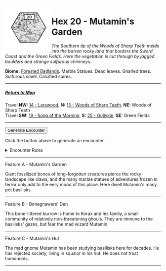 
<img align="left" width=150px src="/images/Hexes/hex20.png">
<h1>Hex 20 - Mutamin's Garden</h1>

*The Southern tip of the Woods of Sharp Teeth melds into the barren rocky land that borders the Sword Coast and the Green Fields. Here the vegetation is cut through by jagged boulders and strange sulfurous chimneys.*

**Biome:** <u>Forested Badlands</u>. Marble Statues. Dead leaves. Gnarled trees. Sulfurous smell. Calcified spires.

---

##### [Return to Map](https://saltygoo.github.io/2024/12/31/BGHex/)
Travel **NW:** [14 - Larswood](/pages/BaldurHex/14-LarswoodStones), **N:** [15 - Woods of Sharp Teeth](/pages/BaldurHex/15-SharpTeeth), **NE:** Woods of Sharp Teeth<br>
Travel **SW:** [19 - Song of the Morning](/pages/BaldurHex/19-Morning), **S:** [25 - Gullykin](/pages/BaldurHex/25-Gullykin), **SE:** Green Fields

 ---
 
<button id="generateText" >Generate Encounter</button> <br>

<span class="grey" id="result" style="height: 75px;"> Click the button above to generate an encounter. </span>

<details markdown="1">
<summary>Encounter Rules</summary>
Generate an encounter the first time the party goes to one of this hex's features and every 12 hours. Encounters can happen on the way to the location or at the destination. If an encounter would happen while the party rests, good survival skills while setting up camp make the encounter happen after the full rest is completed. Search the [Baldur's Gate Wiki](https://baldursgate.fandom.com/wiki/Baldur%27s_Gate_Wiki) for information on named NPC. Do not hesitate to replace any named NPC by one the players have already met from time to time! It makes for a better story.
</details>

 ---

<span class="blacktitle"> Feature A - Mutamin's Garden</span>

Giant fossilized bones of long-forgotten creatures pierce the rocky landscape like claws, and the many marble statues of adventures frozen in terror only add to the eery mood of this place. Here dwell Mutamin's many pet basilisks.

---

<span class="blacktitle"> Feature B - Bonegnawers' Den</span>

This bone-littered burrow is home to Korax and his family, a small community of relatively non-threatening ghouls. They are immune to the basilisks' gazes, but fear the mad wizard Mutamin.

---

<span class="blacktitle"> Feature C - Mutamin's Hut</span>

The mad gnome Mutamin has been studying basilisks here for decades. He has rejected society, living in squalor in his hut. He does not trust humanoids.

---

<script>
    const climate1 = "Forest";
    const climate2 = "Barren";
</script>
<script src="/scripts/BGencounter.js"></script>
